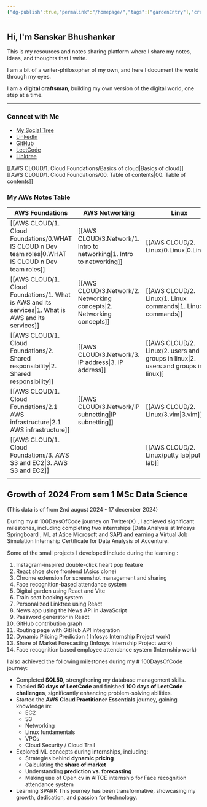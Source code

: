 ```yaml
---
{"dg-publish":true,"permalink":"/homepage/","tags":["gardenEntry"],"created":"2024-12-05T20:28:44.014+05:30"}
---
```



## Hi, I'm Sanskar Bhushankar

This is my resources and notes sharing platform where I share my notes, ideas, and thoughts that I write.

I am a bit of a writer-philosopher of my own, and here I document the world through my eyes.

I am a **digital craftsman**, building my own version of the digital world, one step at a time.

---

### Connect with Me

- [My Social Tree](https://social-tree-sanskar.netlify.app/)
- [LinkedIn](https://www.linkedin.com/in/sanskar-bhushankar-6b1a49244/)
- [GitHub](https://github.com/Sanskar-Bhushankar)
- [LeetCode](https://leetcode.com/u/sanskarbhushankar01/)
- [Linktree](https://linktr.ee/sanskar_izz)

[[AWS CLOUD/1. Cloud Foundations/Basics of cloud\|Basics of cloud]]
[[AWS CLOUD/1. Cloud Foundations/00. Table of contents\|00. Table of contents]]

### My AWs Notes Table

| AWS Foundations                      | AWS Networking             | Linux                            | Networking                                                                      |
| ------------------------------------ | -------------------------- | -------------------------------- | ------------------------------------------------------------------------------- |
| [[AWS CLOUD/1. Cloud Foundations/0.WHAT IS CLOUD n Dev team roles\|0.WHAT IS CLOUD n Dev team roles]] | [[AWS CLOUD/3.Network/1. Intro to networking\|1. Intro to networking]] | [[AWS CLOUD/2. Linux/0.Linux\|0.Linux]]                      | [1. Intro to networking](AWS%20CLOUD/3.Network/1.%20Intro%20to%20networking.md) |
| [[AWS CLOUD/1. Cloud Foundations/1. What is AWS and its services\|1. What is AWS and its services]]  | [[AWS CLOUD/3.Network/2. Networking concepts\|2. Networking concepts]] | [[AWS CLOUD/2. Linux/1. Linux commands\|1. Linux commands]]            | [[AWS CLOUD/3.Network/2. Networking concepts\|2. Networking concepts]]                                                      |
| [[AWS CLOUD/1. Cloud Foundations/2. Shared responsibility\|2. Shared responsibility]]         | [[AWS CLOUD/3.Network/3. IP address\|3. IP address]]          | [[AWS CLOUD/2. Linux/2. users and groups in linux\|2. users and groups in linux]] | [[AWS CLOUD/3.Network/3. IP address\|3. IP address]]                                                               |
| [[AWS CLOUD/1. Cloud Foundations/2.1 AWS infrastructure\|2.1 AWS infrastructure]]           | [[AWS CLOUD/3.Network/IP subnetting\|IP subnetting]]          | [[AWS CLOUD/2. Linux/3.vim\|3.vim]]                        | [[AWS CLOUD/3.Network/ADD. Networking protocol and tech\|ADD. Networking protocol and tech]]                                           |
| [[AWS CLOUD/1. Cloud Foundations/3. AWS S3 and EC2\|3. AWS S3 and EC2]]                |                            | [[AWS CLOUD/2. Linux/putty lab\|putty lab]]                    | [[AWS CLOUD/3.Network/IP subnetting\|IP subnetting]]                                                               |
|                                      |                            |                                  |                                                                                 |


## Growth of 2024 From sem 1 MSc Data Science
(This data is of from 2nd august 2024 - 17 december 2024)

During my # 100DaysOfCode journey on Twitter(X) , I achieved significant milestones, including completing two internships (Data Analysis at Infosys Springboard , ML at Atice Microsoft and SAP) and earning a Virtual Job Simulation Internship Certificate for Data Analysis of Accenture. 

Some of the small projects I developed include during the learning :
1. Instagram-inspired double-click heart pop feature
2. React shoe store frontend (Asics clone)
3. Chrome extension for screenshot management and sharing
4. Face recognition-based attendance system
5. Digital garden using React and Vite
6. Train seat booking system
7. Personalized Linktree using React
8. News app using the News API in JavaScript
9. Password generator in React
10. GitHub contribution graph
11. Routing page with GitHub API integration
12. Dynamic Pricing Prediction ( Infosys Internship Project work)
13. Share of Market Forecasting (Infosys Internship Project work)
14. Face recognition based employee attendance system (Internship work)

I also achieved the following milestones during my # 100DaysOfCode journey:
- Completed **SQL50**, strengthening my database management skills.
- Tackled **50 days of LeetCode** and finished **100 days of LeetCode challenges**, significantly enhancing problem-solving abilities.
- Started the **AWS Cloud Practitioner Essentials** journey, gaining knowledge in:
    - EC2
    - S3
    - Networking
    - Linux fundamentals
    - VPCs
    - Cloud Security / Cloud Trail
- Explored ML concepts during internships, including:
    - Strategies behind **dynamic pricing**
    - Calculating the **share of market**
    - Understanding **prediction vs. forecasting**
    - Making use of Open cv in AITCE internship for Face recognition attendance system
- Learning SPARK
This journey has been transformative, showcasing my growth, dedication, and passion for technology.


